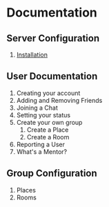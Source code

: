 # Documentation

## Server Configuration
1. [Installation](./GettingStarted/Installation.html)

## User Documentation
1. Creating your account
2. Adding and Removing Friends
3. Joining a Chat
4. Setting your status
5. Create your own group
   1. Create a Place
   2. Create a Room
6. Reporting a User
7. What's a Mentor?

## Group Configuration
1. Places
2. Rooms
